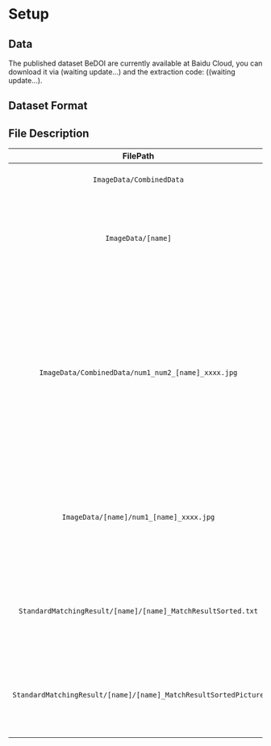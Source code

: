 # Setup
## Data
The published dataset BeDOI are currently available at Baidu Cloud, you can download it via (waiting update...) and the extraction code: ((waiting update...).

## Dataset Format
## File Description
  | FilePath | Description |
  |    :----:   | --- |
  | `ImageData/CombinedData` | -Images from all datasets combined. |
  | `ImageData/[name]` | -Images from separated dataset, <br>-[name] represents the name of the separated dataset. |
  |`ImageData/CombinedData/num1_num2_[name]_xxxx.jpg` | -'num1' represents the index of the image in the CombinedData, <br>-[name] represents the name of the separated dataset where the image is located, <br>-'num2' represents the index of the image in the separated dataset. |
  | `ImageData/[name]/num1_[name]_xxxx.jpg` | -'num1' represents the index of the image in the separated dataset, <br>-[name] represents the name of this dataset. |
  | `StandardMatchingResult/[name]/[name]_MatchResultSorted.txt` | -Standard matching result of the separated dataset, <br>-[name] is the name of this dataset. |
  | `StandardMatchingResult/[name]/[name]_MatchResultSortedPicture` | -Image overlap diagram of the separated dataset, <br>-[name] is the name of this dataset. |
